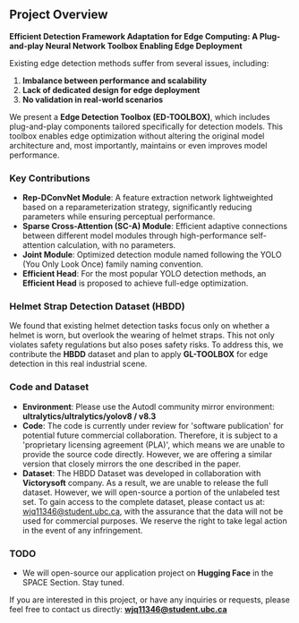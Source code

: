 ## Project Overview

**Efficient Detection Framework Adaptation for Edge Computing: A Plug-and-play Neural Network Toolbox Enabling Edge Deployment**

Existing edge detection methods suffer from several issues, including:
1. **Imbalance between performance and scalability**
2. **Lack of dedicated design for edge deployment**
3. **No validation in real-world scenarios**

We present a **Edge Detection Toolbox (ED-TOOLBOX)**, which includes plug-and-play components tailored specifically for detection models. This toolbox enables edge optimization without altering the original model architecture and, most importantly, maintains or even improves model performance.

### Key Contributions

- **Rep-DConvNet Module**: A feature extraction network lightweighted based on a reparameterization strategy, significantly reducing parameters while ensuring perceptual performance.
- **Sparse Cross-Attention (SC-A) Module**: Efficient adaptive connections between different model modules through high-performance self-attention calculation, with no parameters.
- **Joint Module**: Optimized detection module named following the YOLO (You Only Look Once) family naming convention.
- **Efficient Head**: For the most popular YOLO detection methods, an **Efficient Head** is proposed to achieve full-edge optimization.

### Helmet Strap Detection Dataset (HBDD)

We found that existing helmet detection tasks focus only on whether a helmet is worn, but overlook the wearing of helmet straps. This not only violates safety regulations but also poses safety risks. To address this, we contribute the **HBDD** dataset and plan to apply **GL-TOOLBOX** for edge detection in this real industrial scene.

### Code and Dataset
- **Environment**: Please use the Autodl community mirror environment: **ultralytics/ultralytics/yolov8 / v8.3** 
- **Code**: The code is currently under review for 'software publication' for potential future commercial collaboration. Therefore, it is subject to a 'proprietary licensing agreement (PLA)', which means we are unable to provide the source code directly. However, we are offering a similar version that closely mirrors the one described in the paper.
- **Dataset**: The HBDD Dataset was developed in collaboration with **Victorysoft** company. As a result, we are unable to release the full dataset. However, we will open-source a portion of the unlabeled test set. To gain access to the complete dataset, please contact us at: wjq11346@student.ubc.ca, with the assurance that the data will not be used for commercial purposes. We reserve the right to take legal action in the event of any infringement.

### TODO

- We will open-source our application project on **Hugging Face** in the SPACE Section. Stay tuned.


If you are interested in this project, or have any inquiries or requests, please feel free to contact us directly: **wjq11346@student.ubc.ca**
